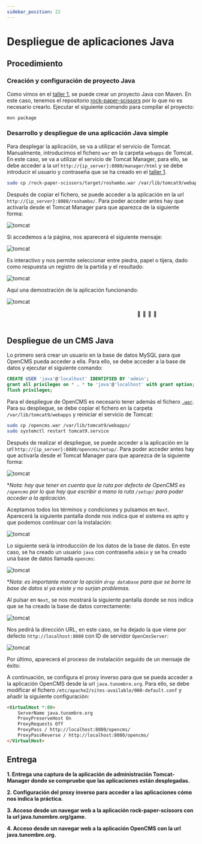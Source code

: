 ```yaml
---
sidebar_position: 22
---
```


# Despliegue de aplicaciones Java

## Procedimiento

### Creación y configuración de proyecto Java

Como vimos en el [taller 1](https://ottershell.vercel.app/docs/Tasks/tomcat), se puede crear un proyecto Java con Maven. En este caso, tenemos el repositorio [rock-paper-scissors](https://github.com/josedom24/rock-paper-scissors) por lo que no es necesario crearlo.
Ejecutar el siguiente comando para compilar el proyecto:

```bash
mvn package
```

### Desarrollo y despliegue de una aplicación Java simple

Para desplegar la aplicación, se va a utilizar el servicio de Tomcat. Manualmente, introducimos el fichero `war` en la carpeta `webapps` de Tomcat. En este caso, se va a utilizar el servicio de Tomcat Manager, para ello, se debe acceder a la url `http://{ip_server}:8080/manager/html` y se debe introducir el usuario y contraseña que se ha creado en el [taller 1](https://ottershell.vercel.app/docs/Tasks/tomcat).

```bash
sudo cp /rock-paper-scissors/target/roshambo.war /var/lib/tomcat9/webapps/
```

Después de copiar el fichero, se puede acceder a la aplicación en la url `http://{ip_server}:8080/roshambo/`. Para poder acceder antes hay que activarla desde el Tomcat Manager para que aparezca de la siguiente forma:

![tomcat](/img/SRI+HLC/javaSRI.png)

Si accedemos a la página, nos aparecerá el siguiente mensaje:

![tomcat](/img/SRI+HLC/javaSRI-2.png)

Es interactivo y nos permite seleccionar entre piedra, papel o tijera, dado como respuesta un registro de la partida y el resultado:

![tomcat](/img/SRI+HLC/javaSRI-3.png)

Aquí una demostración de la aplicación funcionando:

![tomcat](/img/SRI+HLC/javaSRI-4.gif)

ㅤㅤㅤㅤㅤㅤㅤㅤㅤㅤㅤㅤㅤㅤㅤㅤㅤㅤㅤㅤㅤㅤㅤㅤㅤㅤㅤ🦦                  🦦                     🦦                      🦦ㅤㅤㅤㅤㅤㅤㅤㅤㅤㅤㅤㅤㅤㅤㅤㅤㅤㅤㅤㅤㅤㅤㅤㅤㅤㅤㅤㅤㅤㅤ


## Despliegue de un CMS Java 

Lo primero será crear un usuario en la base de datos MySQL para que OpenCMS pueda acceder a ella. Para ello, se debe acceder a la base de datos y ejecutar el siguiente comando:

```sql
CREATE USER 'java'@'localhost' IDENTIFIED BY 'admin';
grant all privileges on * . * to 'java'@'localhost' with grant option;
flush privileges;
```

Para el despliegue de OpenCMS es necesario tener además el fichero [`.war`](https://cloud.josedomingo.org/index.php/s/cwMj6NAZ4fNMoRA). Para su despliegue, se debe copiar el fichero en la carpeta `/var/lib/tomcat9/webapps` y reiniciar el servicio de Tomcat:

```bash
sudo cp /opencms.war /var/lib/tomcat9/webapps/
sudo systemctl restart tomcat9.service
```

Después de realizar el despliegue, se puede acceder a la aplicación en la url `http://{ip_server}:8080/opencms/setup/`. Para poder acceder antes hay que activarla desde el Tomcat Manager para que aparezca de la siguiente forma:

![tomcat](/img/SRI+HLC/javaSRI-5.png)

**Nota: hay que tener en cuenta que la ruta por defecto de OpenCMS es `/opencms` por lo que hay que escribir a mano la ruta `/setup/` para poder acceder a la aplicación.*

Aceptamos todos los términos y condiciones y pulsamos en `Next`. Aparecerá la siguiente pantalla donde nos indica que el sistema es apto y que podemos continuar con la instalación:

![tomcat](/img/SRI+HLC/javaSRI-6.png)

Lo siguiente será la introducción de los datos de la base de datos. En este caso, se ha creado un usuario `java` con contraseña `admin` y se ha creado una base de datos llamada `opencms`:

![tomcat](/img/SRI+HLC/javaSRI-7.png)

**Nota: es importante marcar la opción `drop database` para que se borre la base de datos si ya existe y no surjan problemas.*

Al pulsar en `Next`, se nos mostrará la siguiente pantalla donde se nos indica que se ha creado la base de datos correctamente:

![tomcat](/img/SRI+HLC/javaSRI-8.png)

Nos pedirá la dirección URL, en este caso, se ha dejado la que viene por defecto `http://localhost:8080` con ID de servidor `OpenCmsServer`:

![tomcat](/img/SRI+HLC/javaSRI-9.png)

Por último, aparecerá el proceso de instalación seguido de un mensaje de éxito:




A continuación, se configura el proxy inverso para que se pueda acceder a la aplicación OpenCMS desde la url `java.tunombre.org`. Para ello, se debe modificar el fichero `/etc/apache2/sites-available/000-default.conf` y añadir la siguiente configuración:

```html
<VirtualHost *:80>
    ServerName java.tunombre.org
    ProxyPreserveHost On
    ProxyRequests Off
    ProxyPass / http://localhost:8080/opencms/
    ProxyPassReverse / http://localhost:8080/opencms/
</VirtualHost>
```




## Entrega

**1. Entrega una captura de la aplicación de administración Tomcat-Manager donde se compruebe que las aplicaciones están desplegadas.**




**2. Configuración del proxy inverso para acceder a las aplicaciones cómo nos indica la práctica.**

**3. Acceso desde un navegar web a la aplicación rock-paper-scissors con la url java.tunombre.org/game.**

**4. Acceso desde un navegar web a la aplicación OpenCMS con la url java.tunombre.org.**
